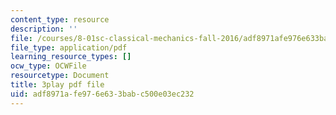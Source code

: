 ```yaml
---
content_type: resource
description: ''
file: /courses/8-01sc-classical-mechanics-fall-2016/adf8971afe976e633babc500e03ec232_9VJetX_EQqs.pdf
file_type: application/pdf
learning_resource_types: []
ocw_type: OCWFile
resourcetype: Document
title: 3play pdf file
uid: adf8971a-fe97-6e63-3bab-c500e03ec232
---
```

